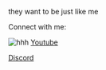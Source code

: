 they want to be just like me

Connect with me:

![hhh](https://user-images.githubusercontent.com/107680284/174280179-2b6a4c99-0535-403b-86bb-9cb561725008.png) [Youtube](https://www.youtube.com/channel/UCbY38-iERpfHYLOESjIr6Gw)

[Discord](https://discord.gg/RPeyZgzNsH)


